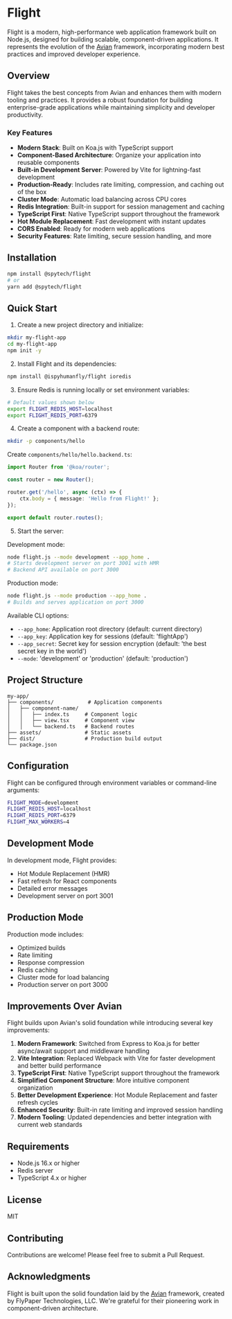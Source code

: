 # Flight

Flight is a modern, high-performance web application framework built on Node.js, designed for building scalable, component-driven applications. It represents the evolution of the [Avian](https://github.com/ispyhumanfly/avian) framework, incorporating modern best practices and improved developer experience.

## Overview

Flight takes the best concepts from Avian and enhances them with modern tooling and practices. It provides a robust foundation for building enterprise-grade applications while maintaining simplicity and developer productivity.

### Key Features

- **Modern Stack**: Built on Koa.js with TypeScript support
- **Component-Based Architecture**: Organize your application into reusable components
- **Built-in Development Server**: Powered by Vite for lightning-fast development
- **Production-Ready**: Includes rate limiting, compression, and caching out of the box
- **Cluster Mode**: Automatic load balancing across CPU cores
- **Redis Integration**: Built-in support for session management and caching
- **TypeScript First**: Native TypeScript support throughout the framework
- **Hot Module Replacement**: Fast development with instant updates
- **CORS Enabled**: Ready for modern web applications
- **Security Features**: Rate limiting, secure session handling, and more

## Installation

```bash
npm install @spytech/flight
# or
yarn add @spytech/flight
```

## Quick Start

1. Create a new project directory and initialize:
```bash
mkdir my-flight-app
cd my-flight-app
npm init -y
```

2. Install Flight and its dependencies:
```bash
npm install @ispyhumanfly/flight ioredis
```

3. Ensure Redis is running locally or set environment variables:
```bash
# Default values shown below
export FLIGHT_REDIS_HOST=localhost
export FLIGHT_REDIS_PORT=6379
```

4. Create a component with a backend route:
```bash
mkdir -p components/hello
```

Create `components/hello/hello.backend.ts`:
```typescript
import Router from '@koa/router';

const router = new Router();

router.get('/hello', async (ctx) => {
    ctx.body = { message: 'Hello from Flight!' };
});

export default router.routes();
```

5. Start the server:

Development mode:
```bash
node flight.js --mode development --app_home .
# Starts development server on port 3001 with HMR
# Backend API available on port 3000
```

Production mode:
```bash
node flight.js --mode production --app_home .
# Builds and serves application on port 3000
```

Available CLI options:
- `--app_home`: Application root directory (default: current directory)
- `--app_key`: Application key for sessions (default: 'flightApp')
- `--app_secret`: Secret key for session encryption (default: 'the best secret key in the world')
- `--mode`: 'development' or 'production' (default: 'production')

## Project Structure

```
my-app/
├── components/           # Application components
│   ├── component-name/
│   │   ├── index.ts     # Component logic
│   │   ├── view.tsx     # Component view
│   │   └── backend.ts   # Backend routes
├── assets/              # Static assets
├── dist/                # Production build output
└── package.json
```

## Configuration

Flight can be configured through environment variables or command-line arguments:

```bash
FLIGHT_MODE=development
FLIGHT_REDIS_HOST=localhost
FLIGHT_REDIS_PORT=6379
FLIGHT_MAX_WORKERS=4
```

## Development Mode

In development mode, Flight provides:
- Hot Module Replacement (HMR)
- Fast refresh for React components
- Detailed error messages
- Development server on port 3001

## Production Mode

Production mode includes:
- Optimized builds
- Rate limiting
- Response compression
- Redis caching
- Cluster mode for load balancing
- Production server on port 3000

## Improvements Over Avian

Flight builds upon Avian's solid foundation while introducing several key improvements:

1. **Modern Framework**: Switched from Express to Koa.js for better async/await support and middleware handling
2. **Vite Integration**: Replaced Webpack with Vite for faster development and better build performance
3. **TypeScript First**: Native TypeScript support throughout the framework
4. **Simplified Component Structure**: More intuitive component organization
5. **Better Development Experience**: Hot Module Replacement and faster refresh cycles
6. **Enhanced Security**: Built-in rate limiting and improved session handling
7. **Modern Tooling**: Updated dependencies and better integration with current web standards

## Requirements

- Node.js 16.x or higher
- Redis server
- TypeScript 4.x or higher

## License

MIT

## Contributing

Contributions are welcome! Please feel free to submit a Pull Request.

## Acknowledgments

Flight is built upon the solid foundation laid by the [Avian](https://github.com/ispyhumanfly/avian) framework, created by FlyPaper Technologies, LLC. We're grateful for their pioneering work in component-driven architecture.
